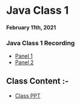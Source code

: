 # Java Class 1

#### February 11th, 2021

### Java Class 1 Recording
- [Panel 1](https://drive.google.com/file/d/1uQHIxKNmdCUx8XN2bT9WqF4Ctqx21f9r/view?usp=sharing)
- [Panel 2](https://drive.google.com/file/d/1pbNLVZdnBbjoesRAnHbgfVkz-lFZbRCV/view?usp=sharing)


## Class Content :-
- [Class PPT](./JAVA_Class_1.pdf)